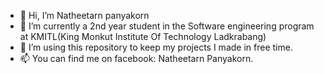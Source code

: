 - 👋 Hi, I’m Natheetarn panyakorn 
- 🌱 I’m currently a 2nd year student in the Software engineering program at KMITL(King Monkut Institute Of Technology Ladkrabang)
- 💞️ I’m using this repository to keep my projects I made in free time.
- 📫 You can find me on facebook: Natheetarn Panyakorn.

<!---
natheetarn/natheetarn is a ✨ special ✨ repository because its `README.md` (this file) appears on your GitHub profile.
You can click the Preview link to take a look at your changes.
--->
